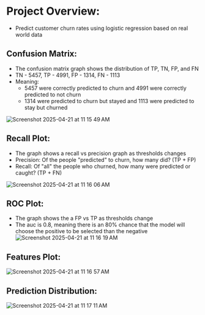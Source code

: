 # Project Overview:
- Predict customer churn rates using logistic regression based on real world data

## Confusion Matrix:
- The confusion matrix graph shows the distribution of TP, TN, FP, and FN 
- TN - 5457, TP - 4991, FP - 1314, FN - 1113
- Meaning:
  - 5457 were correctly predicted to churn and 4991 were correctly predicted to not churn
  - 1314 were predicted to churn but stayed and 1113 were predicted to stay but churned
  
![Screenshot 2025-04-21 at 11 15 49 AM](https://github.com/user-attachments/assets/2e7fc872-c71d-408e-a2f6-3d8dc48d82e4)

## Recall Plot:
- The graph shows a recall vs precision graph as thresholds changes
- Precision: Of the people "predicted" to churn, how many did? (TP + FP)
- Recall: Of "all" the people who churned, how many were predicted or caught? (TP + FN)

![Screenshot 2025-04-21 at 11 16 06 AM](https://github.com/user-attachments/assets/b1cdf9f9-a7b5-43eb-a490-e091597868e4)

## ROC Plot:
- The graph shows the a FP vs TP as thresholds change
- The auc is 0.8, meaning there is an 80% chance that the model will choose the positive to be selected than the negative
![Screenshot 2025-04-21 at 11 16 19 AM](https://github.com/user-attachments/assets/26aece05-1b97-4f4d-8950-86fc66d35ff8)

## Features Plot:
![Screenshot 2025-04-21 at 11 16 57 AM](https://github.com/user-attachments/assets/fbb480c8-7115-4a3c-a068-b6f2710854c3)

## Prediction Distribution:
![Screenshot 2025-04-21 at 11 17 11 AM](https://github.com/user-attachments/assets/fba1fe02-da46-4097-a5d9-309e69e6e424)
